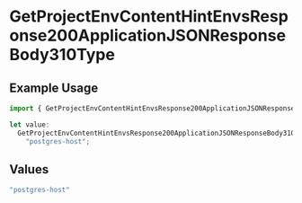 # GetProjectEnvContentHintEnvsResponse200ApplicationJSONResponseBody310Type

## Example Usage

```typescript
import { GetProjectEnvContentHintEnvsResponse200ApplicationJSONResponseBody310Type } from "@vercel/sdk/models/operations/getprojectenv.js";

let value:
  GetProjectEnvContentHintEnvsResponse200ApplicationJSONResponseBody310Type =
    "postgres-host";
```

## Values

```typescript
"postgres-host"
```
